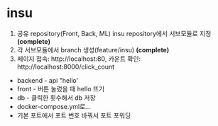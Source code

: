 # insu

1. 공유 repository(Front, Back, ML) insu repository에서 서브모듈로 지정 **(complete)**
2. 각 서브모듈에서 branch 생성(feature/insu) **(complete)**
3. 페이지 접속: http://localhost:80, 카운트 확인: http://localhost:8000/click_count
- backend - api "hello'
- front - 버튼 눌렀을 때 hello 뜨기
- db - 클릭한 횟수해서 db 저장
- docker-compose.yml로...
- 기본 포트에서 포트 번호 바꿔서 포트 포워딩

